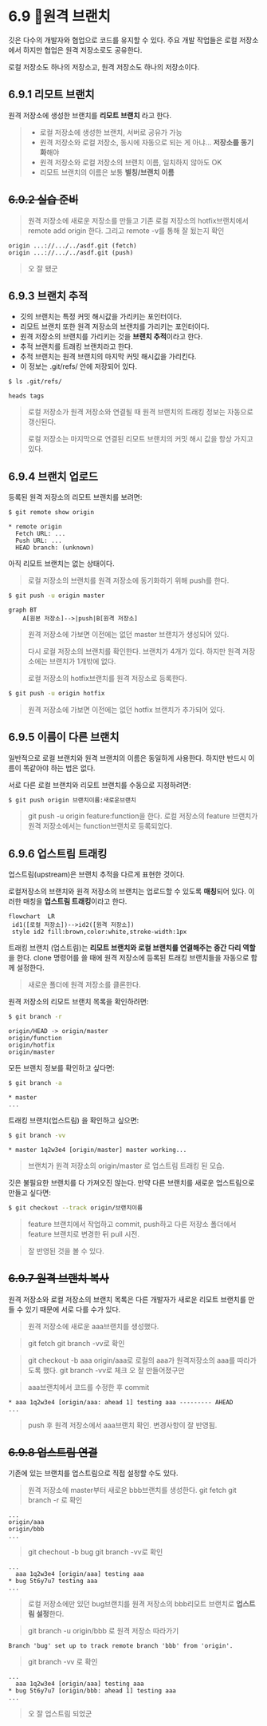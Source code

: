 6.9 🔗원격 브랜치 
=
깃은 다수의 개발자와 협업으로 코드를 유지할 수 있다. 주요 개발 작업들은 로컬 저장소에서 하지만 협업은 원격 저장소로도 공유한다.

로컬 저장소도 하나의 저장소고, 원격 저장소도 하나의 저장소이다. 

## 6.9.1 리모트 브랜치

원격 저장소에 생성한 브랜치를 **리모트 브랜치** 라고 한다.


> - 로컬 저장소에 생성한 브랜치, 서버로 공유가 가능
> - 원격 저장소와 로컬 저장소, 동시에 자동으로 되는 게 아냐... **저장소를 동기화**해야
> - 원격 저장소와 로컬 저장소의 브랜치 이름, 일치하지 않아도 OK
> - 리모트 브랜치의 이름은 보통 **별칭/브랜치 이름** 

## ~~6.9.2 실습 준비~~

> 원격 저장소에 새로운 저장소를 만들고 기존 로컬 저장소의 hotfix브랜치에서 remote add origin 한다. 그리고 remote -v를 통해 잘 됬는지 확인
```
origin ...://.../../asdf.git (fetch)
origin ...://.../../asdf.git (push)
```
> 오 잘 됐군 

## 6.9.3 브랜치 추적
 - 깃의 브랜치는 특정 커밋 해시값을 가리키는 포인터이다.
 - 리모트 브랜치 또한 원격 저장소의 브랜치를 가리키는 포인터이다.
 - 원격 저장소의 브랜치를 가리키는 것을 **브랜치 추적**이라고 한다.
 - 추적 브랜치를 트래킹 브랜치라고 한다. 
 - 추적 브랜치는 원격 브랜치의 마지막 커밋 해시값을 가리킨다.
 - 이 정보는 .git/refs/ 안에 저장되어 있다.
```bash
$ ls .git/refs/
```
```
heads tags
```
> 로컬 저장소가 원격 저장소와 연결될 때 원격 브랜치의 트래킹 정보는 자동으로 갱신된다. 
> 
> 로컬 저장소는 마지막으로 연결된 리모트 브랜치의 커밋 해시 값을 항상 가지고 있다.
## 6.9.4 브랜치 업로드
등록된 원격 저장소의 리모트 브랜치를 보려면:
```bash
$ git remote show origin 
```
	* remote origin
	  Fetch URL: ...
	  Push URL: ...
	  HEAD branch: (unknown)

아직 리모트 브랜치는 없는 상태이다.

> 로컬 저장소의 브랜치를 원격 저장소에 동기화하기 위해 push를 한다.
```bash
$ git push -u origin master
```
```mermaid
graph BT
    A[원본 저장소]-->|push|B[원격 저장소]
```
> 원격 저장소에 가보면 이전에는 없던 master 브랜치가 생성되어 있다.
>
> 다시 로컬 저장소의 브랜치를 확인한다. 브랜치가 4개가 있다. 하지만 원격 저장소에는 브랜치가 1개밖에 없다.
> 
> 로컬 저장소의 hotfix브랜치를 원격 저장소로 등록한다.
```bash
$ git push -u origin hotfix
``` 
> 원격 저장소에 가보면 이전에는 없던 hotfix 브랜치가 추가되어 있다.

## 6.9.5 이름이 다른 브랜치
일반적으로 로컬 브랜치와 원격 브랜치의 이름은 동일하게 사용한다.
하지만 반드시 이름이 똑같아야 하는 법은 없다.

서로 다른 로컬 브랜치와 리모트 브랜치를 수동으로 지정하려면:
```bash
$ git push origin 브랜치이름:새로운브랜치
```
>  git push -u origin feature:function을 한다.
>  로컬 저장소의 feature 브랜치가 원격 저장소에서는 function브랜치로 등록되었다.

## 6.9.6 업스트림 트래킹
업스트림(upstream)은 브랜치 추적을 다르게 표현한 것이다.


로컬저장소의 브랜치와 원격 저장소의 브랜치는 업로드할 수 있도록 **매칭**되어 있다. 이러한 매칭을 **업스트림 트래킹**이라고 한다.

```mermaid
flowchart  LR  
 id1([로컬 저장소])-->id2([원격 저장소])
 style id2 fill:brown,color:white,stroke-width:1px 
```

트래킹 브랜치 (업스트림)는 **리모트 브랜치와 로컬 브랜치를 연결해주는 중간 다리 역할**을 한다.  clone 명령어를 쓸 때에 원격 저장소에 등록된 트래킹 브랜치들을 자동으로 함께 설정한다.

> 새로운 폴더에 원격 저장소를 클론한다.

원격 저장소의 리모트 브랜치 목록을 확인하려면:
```bash
$ git branch -r
``` 
```
origin/HEAD -> origin/master
origin/function 
origin/hotfix
origin/master
```
모든 브랜치 정보를 확인하고 싶다면:
```bash
$ git branch -a
```
```
* master
...
```
트래킹 브랜치(업스트림) 을 확인하고 싶으면:
```bash
$ git branch -vv
```
	* master 1q2w3e4 [origin/master] master working...
> 브랜치가 원격 저장소의 origin/master 로 업스트림 트래킹 된 모습.

깃은 불필요한 브랜치를 다 가져오진 않는다. 만약 다른 브랜치를 새로운 업스트림으로 만들고 싶다면:
```bash
$ git checkout --track origin/브랜치이름
```

> feature 브랜치에서 작업하고 commit, push하고 다른 저장소 폴더에서 feature 브랜치로 변경한 뒤 pull 시전.

> 잘 반영된 것을 볼 수 있다.

## ~~6.9.7 원격 브랜치 복사~~
원격 저장소와 로컬 저장소의 브랜치 목록은 다른 개발자가 새로운 리모트 브랜치를 만들 수 있기 때문에 서로 다를 수가 있다.
> 원격 저장소에 새로운 aaa브랜치를 생성했다.

> git fetch
> git branch -vv로 확인

> git checkout -b aaa origin/aaa로 로컬의 aaa가 원격저장소의 aaa를 따라가도록 했다.
> git branch -vv로 체크 
> 오 잘 만들어졌구만

> aaa브랜치에서 코드를 수정한 후 commit
```
* aaa 1q2w3e4 [origin/aaa: ahead 1] testing aaa --------- AHEAD
...
```
> push 후 원격 저장소에서 aaa브랜치 확인. 변경사항이 잘 반영됨.

## ~~6.9.8 업스트림 연결~~
기존에 있는 브랜치를 업스트림으로  직접 설정할 수도 있다.
> 원격 저장소에 master부터 새로운 bbb브랜치를 생성한다.
> git fetch
> git branch -r 로 확인
> 
```
...
origin/aaa
origin/bbb
...
```
> git chechout -b bug
> git branch -vv로 확인

```
...
  aaa 1q2w3e4 [origin/aaa] testing aaa
* bug 5t6y7u7 testing aaa 
...
```
>로컬 저장소에만 있던 bug브랜치를 원격 저장소의 bbb리모트 브랜치로 **업스트림 설정**한다.

> git branch -u origin/bbb 로 원격 저장소 따라가기
```
Branch 'bug' set up to track remote branch 'bbb' from 'origin'.
```
> git branch -vv 로 확인 
```
...
  aaa 1q2w3e4 [origin/aaa] testing aaa
* bug 5t6y7u7 [origin/bbb: ahead 1] testing aaa 
...
```
> 오 잘 업스트림 되었군 
